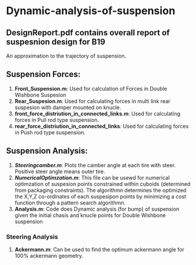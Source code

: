 # Dynamic-analysis-of-suspension
## DesignReport.pdf contains overall report of suspesnion design for B19
An approximation to the trajectory of suspension.

## Suspension Forces:

1) **Front_Suspension.m**: Used for calculation of Forces in Double Wishbone Suspesion
2) **Rear_Suspesion.m**: Used for calculating forces in multi link rear suspesion with damper mounted on knucle.
3) **front_force_distriution_in_connected_links.m**:  Used for calculating forces in Pull rod type suspension.
4) **rear_force_distriution_in_connected_links**: Used for calculating forces in Push rod type suspension.

## Suspension Analysis:

1) ***Steeringcamber.m***: Plots the camber angle at each tire with steer. Positive steer angle means outer tire.
2) ***NumericalOptimzation.m***: This file can be usewd for numerical optimzation of suspesion points constrained within cuboids (determined from packaging constraints). The algorithmn determines the optimized the X,Y,Z co-ordinates of each suspesipon points by minimizing a cost function through a pattern search algorithmn.
3) **Analysis.m**: Code does Dynamic analysis (for bump) of suspension given the initial chasis and knucle points for Double Wishbone suspension
 
 ### Steering Analysis
 1) **Ackermann.m**: Can be used to find the optimum ackermann angle for 100% ackermann geometry.

